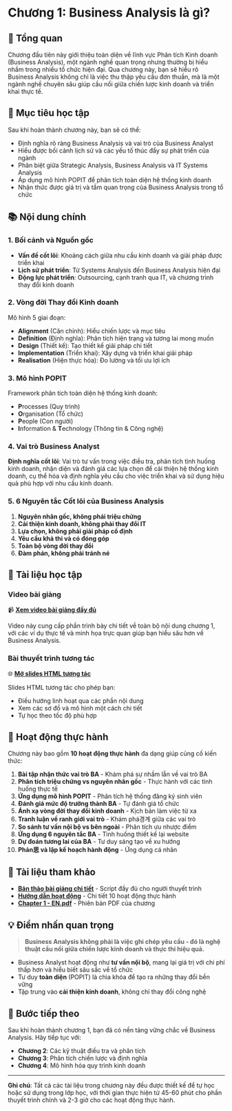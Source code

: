 # Chương 1: Business Analysis là gì?

## 📖 Tổng quan

Chương đầu tiên này giới thiệu toàn diện về lĩnh vực Phân tích Kinh doanh (Business Analysis), một ngành nghề quan trọng nhưng thường bị hiểu nhầm trong nhiều tổ chức hiện đại. Qua chương này, bạn sẽ hiểu rõ Business Analysis không chỉ là việc thu thập yêu cầu đơn thuần, mà là một ngành nghề chuyên sâu giúp cầu nối giữa chiến lược kinh doanh và triển khai thực tế.

## 🎯 Mục tiêu học tập

Sau khi hoàn thành chương này, bạn sẽ có thể:

- Định nghĩa rõ ràng Business Analysis và vai trò của Business Analyst
- Hiểu được bối cảnh lịch sử và các yếu tố thúc đẩy sự phát triển của ngành
- Phân biệt giữa Strategic Analysis, Business Analysis và IT Systems Analysis
- Áp dụng mô hình POPIT để phân tích toàn diện hệ thống kinh doanh
- Nhận thức được giá trị và tầm quan trọng của Business Analysis trong tổ chức

## 📚 Nội dung chính

### 1. Bối cảnh và Nguồn gốc
- **Vấn đề cốt lõi**: Khoảng cách giữa nhu cầu kinh doanh và giải pháp được triển khai
- **Lịch sử phát triển**: Từ Systems Analysis đến Business Analysis hiện đại
- **Động lực phát triển**: Outsourcing, cạnh tranh qua IT, và chương trình thay đổi kinh doanh

### 2. Vòng đời Thay đổi Kinh doanh
Mô hình 5 giai đoạn:
- **Alignment** (Căn chỉnh): Hiểu chiến lược và mục tiêu
- **Definition** (Định nghĩa): Phân tích hiện trạng và tương lai mong muốn
- **Design** (Thiết kế): Tạo thiết kế giải pháp chi tiết
- **Implementation** (Triển khai): Xây dựng và triển khai giải pháp
- **Realisation** (Hiện thực hóa): Đo lường và tối ưu lợi ích

### 3. Mô hình POPIT
Framework phân tích toàn diện hệ thống kinh doanh:
- **P**rocesses (Quy trình)
- **O**rganisation (Tổ chức)
- **P**eople (Con người)
- **I**nformation & **T**echnology (Thông tin & Công nghệ)

### 4. Vai trò Business Analyst
**Định nghĩa cốt lõi**: Vai trò tư vấn trong việc điều tra, phân tích tình huống kinh doanh, nhận diện và đánh giá các lựa chọn để cải thiện hệ thống kinh doanh, cụ thể hóa và định nghĩa yêu cầu cho việc triển khai và sử dụng hiệu quả phù hợp với nhu cầu kinh doanh.

### 5. 6 Nguyên tắc Cốt lõi của Business Analysis
1. **Nguyên nhân gốc, không phải triệu chứng**
2. **Cải thiện kinh doanh, không phải thay đổi IT**
3. **Lựa chọn, không phải giải pháp cố định**
4. **Yêu cầu khả thi và có đóng góp**
5. **Toàn bộ vòng đời thay đổi**
6. **Đàm phán, không phải tránh né**

## 🎥 Tài liệu học tập

### Video bài giảng
📹 **[Xem video bài giảng đầy đủ](https://github.com/ictu-software-engineering/Software-Requirements-Analysis/raw/main/Chapter%201/Demystifying_Business_Analysis.mp4)**

Video này cung cấp phần trình bày chi tiết về toàn bộ nội dung chương 1, với các ví dụ thực tế và minh họa trực quan giúp bạn hiểu sâu hơn về Business Analysis.

### Bài thuyết trình tương tác
🌐 **[Mở slides HTML tương tác](https://ictu-software-engineering.github.io/Software-Requirements-Analysis/Chapter%201/chapter1_slides.html)**

Slides HTML tương tác cho phép bạn:
- Điều hướng linh hoạt qua các phần nội dung
- Xem các sơ đồ và mô hình một cách chi tiết
- Tự học theo tốc độ phù hợp

## 🔨 Hoạt động thực hành

Chương này bao gồm **10 hoạt động thực hành** đa dạng giúp củng cố kiến thức:

1. **Bài tập nhận thức vai trò BA** - Khám phá sự nhầm lẫn về vai trò BA
2. **Phân tích triệu chứng vs nguyên nhân gốc** - Thực hành với các tình huống thực tế
3. **Ứng dụng mô hình POPIT** - Phân tích hệ thống đăng ký sinh viên
4. **Đánh giá mức độ trưởng thành BA** - Tự đánh giá tổ chức
5. **Ánh xạ vòng đời thay đổi kinh doanh** - Kịch bản làm việc từ xa
6. **Tranh luận về ranh giới vai trò** - Khám phá경계 giữa các vai trò
7. **So sánh tư vấn nội bộ vs bên ngoài** - Phân tích ưu nhược điểm
8. **Ứng dụng 6 nguyên tắc BA** - Tình huống thiết kế lại website
9. **Dự đoán tương lai của BA** - Tư duy sáng tạo về xu hướng
10. **Phản思 và lập kế hoạch hành động** - Ứng dụng cá nhân

## 📖 Tài liệu tham khảo

- **[Bản thảo bài giảng chi tiết](chapter1_manuscript.md)** - Script đầy đủ cho người thuyết trình
- **[Hướng dẫn hoạt động](chapter1_activities.md)** - Chi tiết 10 hoạt động thực hành
- **[Chapter 1 - EN.pdf](Chapter%201%20-EN.pdf)** - Phiên bản PDF của chương

## 💡 Điểm nhấn quan trọng

> **Business Analysis không phải là việc ghi chép yêu cầu - đó là nghệ thuật cầu nối giữa chiến lược kinh doanh và thực thi hiệu quả.**

- Business Analyst hoạt động như **tư vấn nội bộ**, mang lại giá trị với chi phí thấp hơn và hiểu biết sâu sắc về tổ chức
- Tư duy **toàn diện** (POPIT) là chìa khóa để tạo ra những thay đổi bền vững
- Tập trung vào **cải thiện kinh doanh**, không chỉ thay đổi công nghệ

## 🚀 Bước tiếp theo

Sau khi hoàn thành chương 1, bạn đã có nền tảng vững chắc về Business Analysis. Hãy tiếp tục với:
- **Chương 2**: Các kỹ thuật điều tra và phân tích
- **Chương 3**: Phân tích chiến lược và định nghĩa
- **Chương 4**: Mô hình hóa quy trình kinh doanh

---

**Ghi chú**: Tất cả các tài liệu trong chương này đều được thiết kế để tự học hoặc sử dụng trong lớp học, với thời gian thực hiện từ 45-60 phút cho phần thuyết trình chính và 2-3 giờ cho các hoạt động thực hành.
